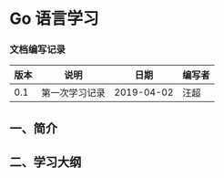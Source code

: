 # Go 语言学习


### 文档编写记录

版本    |   说明    |   日期   | 编写者 
-------| ----------| ---------| --------
 0.1   | 第一次学习记录 |  2019-04-02 |  汪超
 
 
 
 ## 一、简介
 
 
 ## 二、学习大纲
 
 
 